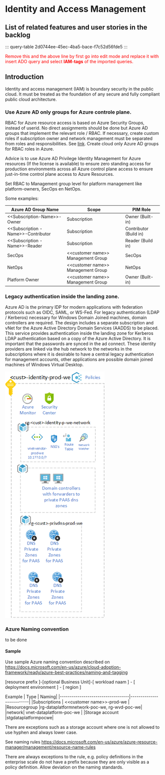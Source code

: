 # Identity and Access Management

## List of related features and user stories in the backlog

::: query-table 2d0744ee-45ec-4ba5-bace-f7c52d56fde5
:::

<font color="red">Remove this and the above line by first go into edit mode and replace it with insert ADO query and select **IAM-tags** of the imported queries.</font>

## Introduction

Identity and access management (IAM) is boundary security in the public cloud. It must be treated as the foundation of any secure and fully compliant public cloud architecture. 

### Use Azure AD only groups for Azure controle plane.

RBAC for Azure resource access is based on Azure Security Groups, instead of userid. No direct assignments should be done but Azure AD groups that implement the relevant role / RBAC.
If necessary, create custom roles if subscription owner and network management must be separated from roles and responsibilities. See [link](https://docs.microsoft.com/en-us/azure/cloud-adoption-framework/ready/enterprise-scale/identity-and-access-management). Create cloud only Azure AD groups for RBAC roles in Azure.


Advice is to use Azure AD Privilege Identity Management for Azure resources (If the license is available) to ensure zero standing access for production environments across all Azure control plane access to ensure just-in-time control plane access to Azure Resources. 


Set RBAC to Management group level for platform management like platform-owners, SecOps en NetOps.

Some examples: 


| Azure AD Group Name                    | Scope                    | PIM Role           |
|-----------------------------------|--------------------------|--------------------|
| \<\<Subscription-Name\>\>-Owner   | Subscription             | Owner (Built-in) |
| \<\<Subscription -Name\>\>-Contributor | Subscription             | Contributor (Build in)          |
| \<\<Subscription -Name\>\>-Reader | Subscription             | Reader (Build in)            |
| SecOps                            |  \<\<customer name>\> Management Group      | SecOps             |
| NetOps                            |  \<\<customer name>\> Management Group      | NetOps             |
| Platform Owner                    |  \<\<customer name>\> Management Group      | Owner (Built-in)   |

### Legacy authentication inside the landing zone.

Azure AD is the primary IDP for modern applications with federation protocols such as OIDC, SAML, or WS-Fed. For legacy authentication (LDAP / Kerberos) necessary for Windows Domain Joined machines, domain controllers are required.
The design includes a separate subscription and vNet for the Azure Active Directory Domain Services (AADDS) to be placed. This service provides authentication inside the landing zone for Kerberos LDAP authentication based on a copy of the Azure Active Directory. It is important that the passwords are synced in the ad connect.
These identity providers are linked via the hub network to the networks in the subscriptions where it is desirable to have a central legacy authentication for management accounts, other applications are possible domain joined machines of Windows Virtual Desktop. 

![Identity Subscription](../media/identity.subscription.png)

### Azure Naming convention 

to be done

#### Sample 
Use sample Azure naming convention described on https://docs.microsoft.com/en-us/azure/cloud-adoption-framework/ready/azure-best-practices/naming-and-tagging  

[resource prefix ]-[optional Business Unit]-[ workload naam ] - [ deployment environment ] - [ region ] 

Example 
| Type         | Naming|
|-----------------------------------|--------------------------|
|Subscriptions | \<\<customer name>\>-prod-we |
|Resourcegroup |rg-dataplatformnetwork-poc-we, rg-wvd-poc-we|
|network| vnet-dataplatform-poc-we |
|Storage account |stgdataplatformpocwe| 

There are exceptions such as a storage account where one is not allowed to use hyphen and always lower case.

See naming rules  https://docs.microsoft.com/en-us/azure/azure-resource-manager/management/resource-name-rules 

There are always exceptions to the rule, e.g. policy definitions in the enterprise scale do not have a prefix because they are only visible as a policy definition. 
Allow deviation on the naming standards.